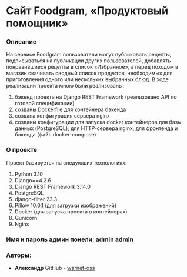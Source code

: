 # Cайт Foodgram, «Продуктовый помощник»

### Описание
На сервисе Foodgram пользователи могут публиковать рецепты, подписываться на публикации других пользователей, добавлять понравившиеся рецепты в список «Избранное», а перед походом в магазин скачивать сводный список продуктов, необходимых для приготовления одного или нескольких выбранных блюд. 
В ходе реализации проекта мною были реализованы:
1. бэкенд проекта на Django REST Framework (реализовано API по готовой спецификации)
2. созданы Dockerfile для контейнера бэкенда
3. создана конфигурация сервера nginx
4. созданы конфигурации для запуска docker контейнеров для базы данных (PostgreSQL),
для HTTP-сервера nginx, для фронтенда и бэкенда (файл docker-compose)


### О проекте
Проект базируется на следующих технологиях:
1. Python 3.10
2. Django==4.2.6
3. Django REST Framework 3.14.0
4. PostgreSQL 
5. django-filter 23.3
6. Pillow 10.0.1 (для загрузки изображений)
7. Docker (для запуска проекта в контейнерах)
8. Gunicorn
9. Nginx

### Имя и пароль админ понели: admin admin
### Авторы:
* **Александр**
  GitHub - [warnet-oss](https://github.com/warnet-oss)
